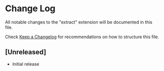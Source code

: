 # Change Log

All notable changes to the "extract" extension will be documented in this file.

Check [Keep a Changelog](http://keepachangelog.com/) for recommendations on how to structure this file.

## [Unreleased]

- Initial release